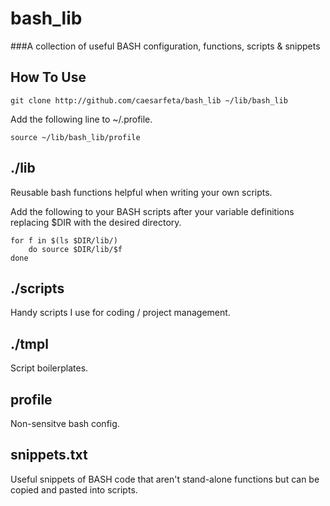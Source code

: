 # bash\_lib
###A collection of useful BASH configuration, functions, scripts & snippets

## How To Use
	git clone http://github.com/caesarfeta/bash_lib ~/lib/bash_lib

Add the following line to ~/.profile.

	source ~/lib/bash_lib/profile

## ./lib
Reusable bash functions helpful when writing your own scripts.

Add the following to your BASH scripts after your variable definitions replacing $DIR with the desired directory.

	for f in $(ls $DIR/lib/)
		do source $DIR/lib/$f
	done

## ./scripts
Handy scripts I use for coding / project management.

## ./tmpl
Script boilerplates.

## profile
Non-sensitve bash config.  

## snippets.txt
Useful snippets of BASH code that aren't stand-alone functions but can be copied and pasted into scripts.
